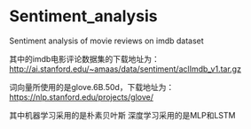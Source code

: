 # Sentiment_analysis
Sentiment analysis of movie reviews on imdb dataset

其中的imdb电影评论数据集的下载地址为：http://ai.stanford.edu/~amaas/data/sentiment/aclImdb_v1.tar.gz

词向量所使用的是glove.6B.50d，下载地址为：https://nlp.stanford.edu/projects/glove/

其中机器学习采用的是朴素贝叶斯
深度学习采用的是MLP和LSTM

